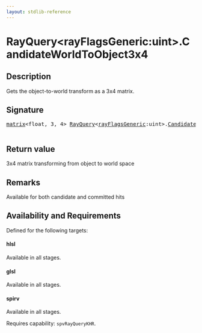 ```yaml
---
layout: stdlib-reference
---
```


# RayQuery\<rayFlagsGeneric:uint\>\.CandidateWorldToObject3x4

## Description

Gets the object-to-world transform as a 3x4 matrix.



## Signature 

<pre>
<a href="index.html" class="code_type">matrix</a>&lt;<span class="code_keyword">float</span>, 3, 4&gt; <a href="index.html" class="code_type">RayQuery</a>&lt;<a href="index.html#decl-rayFlagsGeneric" class="code_var">rayFlagsGeneric</a>:<span class="code_keyword">uint</span>&gt;.<a href="candidateworldtoobject3x4-09eg.html">CandidateWorldToObject3x4</a>();

</pre>

## Return value
3x4 matrix transforming from object to world space

## Remarks
Available for both candidate and committed hits


## Availability and Requirements

Defined for the following targets:

#### hlsl
Available in all stages.

#### glsl
Available in all stages.

#### spirv
Available in all stages.

Requires capability: `spvRayQueryKHR`.


